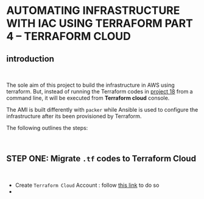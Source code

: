 # AUTOMATING INFRASTRUCTURE WITH IAC USING TERRAFORM PART 4 – TERRAFORM CLOUD
## introduction
<br>

The sole aim of this project to build the infrastructure in AWS using terraform. But, instead of running the Terraform codes in 
<a href="https://github.com/earchibong/devops_training/terraform_03.md">project 18</a> from a command line, it will be executed from **Terraform cloud** console. 

The AMI is built differently with `packer` while Ansible is used to configure the infrastructure after its been provisioned by Terraform.

The following outlines the steps:

<br>

## STEP ONE: Migrate `.tf` codes to Terraform Cloud

<br>

- Create `Terraform Cloud` Account : follow <a href="https://app.terraform.io/public/signup/account">this link</a> to do so
- 
